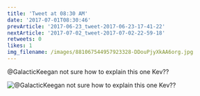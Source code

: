 ```yaml
---
title: 'Tweet at 08:30 AM'
date: '2017-07-01T08:30:46'
prevArticle: '2017-06-23_tweet-2017-06-23-17-41-22'
nextArticle: '2017-07-02_tweet-2017-07-02-22-59-18'
retweets: 0
likes: 1
img_filename: /images/881067544957923328-DDouPjyXkAA6org.jpg
---
```

@GalacticKeegan not sure how to explain this one Kev??

![@GalacticKeegan not sure how to explain this one Kev??](/images/881067544957923328-DDouPjyXkAA6org.jpg "@GalacticKeegan not sure how to explain this one Kev??")